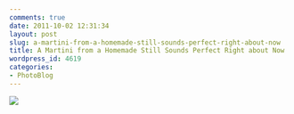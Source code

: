 ```yaml
---
comments: true
date: 2011-10-02 12:31:34
layout: post
slug: a-martini-from-a-homemade-still-sounds-perfect-right-about-now
title: A Martini from a Homemade Still Sounds Perfect Right about Now
wordpress_id: 4619
categories:
- PhotoBlog
---
```


![](http://ryanfitzer.com/main/wp-content/uploads/2011/10/Photo1-950x709.jpg)
